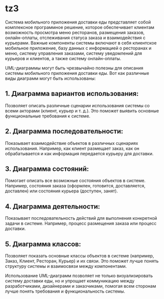 # tz3

Система мобильного приложения доставки еды представляет собой комплексное программное решение, которое обеспечивает клиентам возможность просмотра меню ресторанов, размещения заказов, онлайн-оплаты, отслеживания статуса заказа и взаимодействия с курьерами. Важные компоненты системы включают в себя клиентское мобильное приложение, базу данных с информацией о ресторанах и меню, систему управления заказами, систему уведомлений для курьеров и клиентов, а также систему онлайн-оплаты.

UML-диаграммы могут быть чрезвычайно полезны для описания системы мобильного приложения доставки еды. Вот как различные виды диаграмм могут быть использованы:

## 1. Диаграмма вариантов использования: 
Позволяет описать различные сценарии использования системы со всеми акторами (клиент, курьер и т. д.). Это поможет выявить основные функциональные требования к системе.

## 2. Диаграмма последовательности: 
Показывает взаимодействие объектов в различных сценариях использования. Например, как клиент размещает заказ, как он обрабатывается и как информация передается курьеру для доставки.

## 3. Диаграмма состояний: 
Помогает описать все возможные состояния объектов в системе. Например, состояния заказа (оформлен, готовится, доставляется, доставлен) или состояния курьера (доступен, занят).

## 4. Диаграмма деятельности: 
Показывает последовательность действий для выполнения конкретной задачи в системе. Например, процесс размещения заказа или процесс доставки.

## 5. Диаграмма классов: 
Позволяет показать основные классы объектов в системе (например, Заказ, Клиент, Ресторан, Курьер) и их связи. Это поможет лучше понять структуру системы и взаимосвязи между компонентами.

Использование UML-диаграмм позволяет не только визуализировать систему доставки еды, но и упрощает коммуникацию между разработчиками, дизайнерами и заказчиками, помогая всем сторонам лучше понять требования и функциональность системы.
